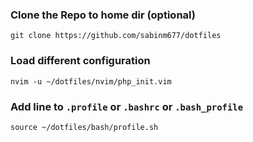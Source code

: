 ### Clone the Repo to home dir (optional)
`git clone https://github.com/sabinm677/dotfiles`

### Load different configuration 

`nvim -u ~/dotfiles/nvim/php_init.vim`

### Add line to `.profile` or `.bashrc` or `.bash_profile` 
`source ~/dotfiles/bash/profile.sh`
